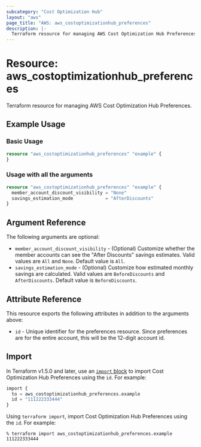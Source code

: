 ```yaml
---
subcategory: "Cost Optimization Hub"
layout: "aws"
page_title: "AWS: aws_costoptimizationhub_preferences"
description: |-
  Terraform resource for managing AWS Cost Optimization Hub Preferences.
---
```


# Resource: aws_costoptimizationhub_preferences

Terraform resource for managing AWS Cost Optimization Hub Preferences.

## Example Usage

### Basic Usage

```terraform
resource "aws_costoptimizationhub_preferences" "example" {
}
```

### Usage with all the arguments

```terraform
resource "aws_costoptimizationhub_preferences" "example" {
  member_account_discount_visibility = "None"
  savings_estimation_mode            = "AfterDiscounts"
}
```

## Argument Reference

The following arguments are optional:

* `member_account_discount_visibility` - (Optional) Customize whether the member accounts can see the "After Discounts" savings estimates. Valid values are `All` and `None`. Default value is `All`.
* `savings_estimation_mode` - (Optional) Customize how estimated monthly savings are calculated. Valid values are `BeforeDiscounts` and `AfterDiscounts`. Default value is `BeforeDiscounts`.

## Attribute Reference

This resource exports the following attributes in addition to the arguments above:

* `id` - Unique identifier for the preferences resource. Since preferences are for the entire account, this will be the 12-digit account id.

## Import

In Terraform v1.5.0 and later, use an [`import` block](https://developer.hashicorp.com/terraform/language/import) to import Cost Optimization Hub Preferences using the `id`. For example:

```terraform
import {
  to = aws_costoptimizationhub_preferences.example
  id = "111222333444"
}
```

Using `terraform import`, import Cost Optimization Hub Preferences using the `id`. For example:

```console
% terraform import aws_costoptimizationhub_preferences.example 111222333444
```
